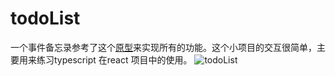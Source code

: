 # todoList
一个事件备忘录参考了这个[原型](http://todomvc.com/examples/typescript-react/#/)来实现所有的功能。这个小项目的交互很简单，主要用来练习typescript 在react 项目中的使用。
![todoList](https://github.com/song111/todoList/blob/master/public/todoList.png)
